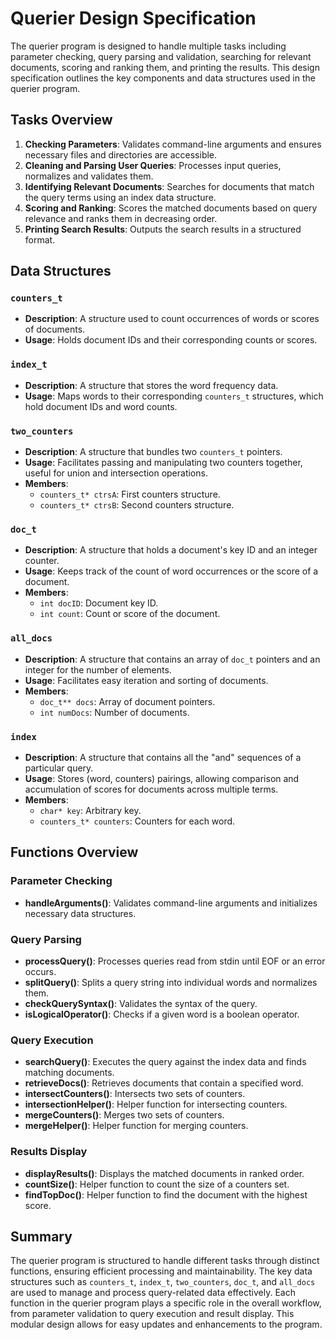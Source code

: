 # Querier Design Specification

The querier program is designed to handle multiple tasks including parameter checking, query parsing and validation, searching for relevant documents, scoring and ranking them, and printing the results. This design specification outlines the key components and data structures used in the querier program.

## Tasks Overview

1. **Checking Parameters**: Validates command-line arguments and ensures necessary files and directories are accessible.
2. **Cleaning and Parsing User Queries**: Processes input queries, normalizes and validates them.
3. **Identifying Relevant Documents**: Searches for documents that match the query terms using an index data structure.
4. **Scoring and Ranking**: Scores the matched documents based on query relevance and ranks them in decreasing order.
5. **Printing Search Results**: Outputs the search results in a structured format.

## Data Structures

### `counters_t`
- **Description**: A structure used to count occurrences of words or scores of documents.
- **Usage**: Holds document IDs and their corresponding counts or scores.

### `index_t`
- **Description**: A structure that stores the word frequency data.
- **Usage**: Maps words to their corresponding `counters_t` structures, which hold document IDs and word counts.

### `two_counters`
- **Description**: A structure that bundles two `counters_t` pointers.
- **Usage**: Facilitates passing and manipulating two counters together, useful for union and intersection operations.
- **Members**:
  - `counters_t* ctrsA`: First counters structure.
  - `counters_t* ctrsB`: Second counters structure.

### `doc_t`
- **Description**: A structure that holds a document's key ID and an integer counter.
- **Usage**: Keeps track of the count of word occurrences or the score of a document.
- **Members**:
  - `int docID`: Document key ID.
  - `int count`: Count or score of the document.

### `all_docs`
- **Description**: A structure that contains an array of `doc_t` pointers and an integer for the number of elements.
- **Usage**: Facilitates easy iteration and sorting of documents.
- **Members**:
  - `doc_t** docs`: Array of document pointers.
  - `int numDocs`: Number of documents.

### `index`
- **Description**: A structure that contains all the "and" sequences of a particular query.
- **Usage**: Stores (word, counters) pairings, allowing comparison and accumulation of scores for documents across multiple terms.
- **Members**:
  - `char* key`: Arbitrary key.
  - `counters_t* counters`: Counters for each word.

## Functions Overview

### Parameter Checking
- **handleArguments()**: Validates command-line arguments and initializes necessary data structures.

### Query Parsing
- **processQuery()**: Processes queries read from stdin until EOF or an error occurs.
- **splitQuery()**: Splits a query string into individual words and normalizes them.
- **checkQuerySyntax()**: Validates the syntax of the query.
- **isLogicalOperator()**: Checks if a given word is a boolean operator.

### Query Execution
- **searchQuery()**: Executes the query against the index data and finds matching documents.
- **retrieveDocs()**: Retrieves documents that contain a specified word.
- **intersectCounters()**: Intersects two sets of counters.
- **intersectionHelper()**: Helper function for intersecting counters.
- **mergeCounters()**: Merges two sets of counters.
- **mergeHelper()**: Helper function for merging counters.

### Results Display
- **displayResults()**: Displays the matched documents in ranked order.
- **countSize()**: Helper function to count the size of a counters set.
- **findTopDoc()**: Helper function to find the document with the highest score.

## Summary

The querier program is structured to handle different tasks through distinct functions, ensuring efficient processing and maintainability. The key data structures such as `counters_t`, `index_t`, `two_counters`, `doc_t`, and `all_docs` are used to manage and process query-related data effectively. Each function in the querier program plays a specific role in the overall workflow, from parameter validation to query execution and result display. This modular design allows for easy updates and enhancements to the program.